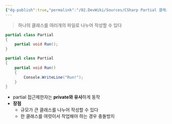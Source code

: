 ```yaml
---
{"dg-publish":true,"permalink":"/02.DevWiki/Sources/CSharp Partial 클래스/","noteIcon":"","created":"2024-11-10T15:00:38.000+09:00","updated":"2025-07-19T22:58:36.000+09:00"}
---
```


> 하나의 클래스를 여러개의 파일로 나누어 작성할 수 있다

```csharp
partial class Partial
{
    partial void Run();
}
```

```csharp
partial class Partial
{
    partial void Run()
    {
        Console.WriteLine("Run!");
    }
}
```

- partial 접근제한자는 **private와 유사**하게 동작
- **장점**
    - 규모가 큰 클래스를 나누어 작성할 수 있다
    - 한 클래스를 여럿이서 작업해야 하는 경우 충돌방지